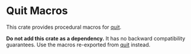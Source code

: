 # Quit Macros

This crate provides procedural macros for [quit].

**Do not add this crate as a dependency.** It has no backward compatibility
guarantees. Use the macros re-exported from [quit] instead.

[quit]: https://crates.io/crates/quit
